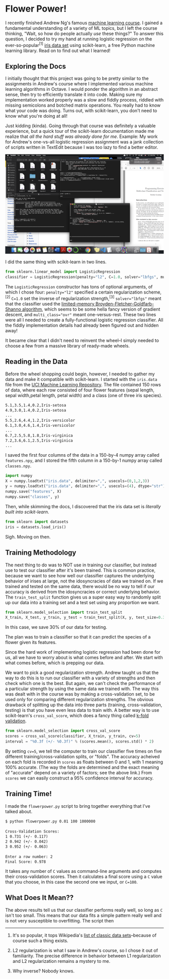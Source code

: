 # Flower Power!

I recently finished Andrew Ng's famous [machine learning course](https://coursera.org/learn/machine-learning). I gained a fundamental understanding of a variety of ML topics, but I left the course thinking, "Wait, so how do people actually *use* these things?" To answer this question, I decided to try my hand at running logistic regression on the ever-so-popular<sup>[1]</sup> [iris data set](https://en.wikipedia.org/wiki/Iris_flower_data_set) using scikit-learn, a free Python machine learning library. Read on to find out what I learned!

## Exploring the Docs

I initially thought that this project was going to be pretty similar to the assignments in Andrew's course where I implemented various machine learning algorithms in Octave. I would ponder the algorithm in an abstract sense, then try to efficiently translate it into code. Making sure my implementation worked properly was a slow and fiddly process, riddled with missing semicolons and botched matrix operations. You really had to know what your code was doing. Turns out, with scikit-learn, you don't need to know what you're doing at all!

Just kidding (kinda). Going through that course was definitely a valuable experience, but a quick tour of the scikit-learn documentation made me realize that *all the hard stuff was already done for me*. Example: My work for Andrew's one-vs-all logistic regression assignment was a jank collection of scripts written in TextEdit because I was too lazy to find a better editor.

![My work for Andrew Ng's logistic regression assignment.](jankness.png)

I did the same thing with scikit-learn in two lines.

```python
from sklearn.linear_model import LogisticRegression
classifier = LogisticRegression(penalty="l2", C=1.0, solver="lbfgs", multi_class="ovr")
```

The `LogisticRegression` constructor has tons of optional arguments, of which I chose four: `penalty="l2"` specified a certain regularization scheme,<sup>[2]</sup> `C=1.0` set the inverse of regularization strength,<sup>[3]</sup> `solver="lbfgs"` meant that the classifier used the [limited-memory Broyden-Fletcher-Goldfarb-Shanno algorithm](https://en.wikipedia.org/wiki/Limited-memory_BFGS), which seems to be some hella fancy version of gradient descent, and `multi_class="ovr"` meant one-versus-rest. These two lines were all I needed to create a fully-functional logistic regression classifier. All the fiddly implementation details had already been figured out and hidden away!

It became clear that I didn't need to reinvent the wheel–I simply needed to choose a few from a massive library of ready-made wheels.

## Reading in the Data

Before the wheel shopping could begin, however, I needed to gather my data and make it compatible with scikit-learn. I started with the `iris.data` file from the [UCI Machine Learning Repository](https://archive.ics.uci.edu/ml/index.php). The file contained 150 rows of data, where each row consisted of four flower features (sepal length, sepal width,petal length, petal width) and a class (one of three iris species).

```
5.1,3.5,1.4,0.2,Iris-setosa
4.9,3.0,1.4,0.2,Iris-setosa
...
5.5,2.6,4.4,1.2,Iris-versicolor
6.1,3.0,4.6,1.4,Iris-versicolor
...
6.7,2.5,5.8,1.8,Iris-virginica
7.2,3.6,6.1,2.5,Iris-virginica
...
```

I saved the first four columns of the data in a 150-by-4 numpy array called `features.npy`, and I stored the fifth column in a 150-by-1 numpy array called `classes.npy`.

```python
import numpy
X = numpy.loadtxt("iris.data", delimiter=",", usecols=(0,1,2,3))
y = numpy.loadtxt("iris.data", delimiter=",", usecols=(4), dtype="str")
numpy.save("features", X)
numpy.save("classes", y)
```

Then, while skimming the docs, I discovered that the iris data set is *literally built into scikit-learn*.

```python
from sklearn import datasets
iris = datasets.load_iris()
```

Sigh. Moving on then.

## Training Methodology

The next thing to do was  to NOT use in training our classifier, but instead use to test our classifier after it's been trained. This is common practice, because we want to see how well our classifier captures the underlying behavior of irises at large, not the idosyncracies of data we trained on. If we trained and tested on the same data, there would be no way to tell if our accuracy is derived from the idosyncracies or correct underlying behavior. The `train_test_split` function gives us a super easy way to randomly split up our data into a training set and a test set using any proportion we want.

```python
from sklearn.model_selection import train_test_split
X_train, X_test, y_train, y_test = train_test_split(X, y, test_size=0.3)
```

In this case, we save 30% of our data for testing.

The plan was to train a classifier so that it can predict the species of a flower given its features.


Since the hard work of implementing logistic regression had been done for us, all we have to worry about is what comes before and after. We start with what comes before, which is prepping our data.

We want to pick a good regularization strength. Andrew taught us that the way to do this is to run our classifier with a variety of strengths and then check which one is the best. But again, we can't check the performance of a particular strength by using the same data we trained with. The way this was dealt with in the course was by making a cross-validation set, to be used only for comparing different regularization strengths. The obvious drawback of splitting up the data into three parts (training, cross-validation, testing) is that you have even less data to train with. A better way is to use scikit-learn's `cross_val_score`, which does a fancy thing called [k-fold validation](https://scikit-learn.org/stable/modules/cross_validation.html).

```python
from sklearn.model_selection import cross_val_score
scores = cross_val_score(classifier, X_train, y_train, cv=5)
interval = "%0.3f (+/- %0.3f)" % (scores.mean(), scores.std() * 2)
```

By setting `cv=5`, we tell the computer to train our classifier five times on five different training/cross-validation splits, or "folds". The accuracy acheived on each fold is recorded in `scores` as floats between 0 and 1, with 1 meaning 100% accurate. (The way the folds are determined and the exact meaning of "accurate" depend on a variety of factors; see the above link.) From `scores` we can easily construct a 95% confidence interval for accuracy.

## Training Time!

I made the `flowerpower.py` script to bring together everything that I've talked about.

```
$ python flowerpower.py 0.01 100 1000000

Cross-Validation Scores:
1 0.731 (+/- 0.117)
2 0.942 (+/- 0.042)
3 0.952 (+/- 0.063)

Enter a row number: 2
Final Score: 0.978
```

It takes any number of `C` values as command-line arguments and computes their cross-validation scores. Then it calculates a final score using a `C` value that you choose, in this case the second one we input, or `C=100`.

## What Does It Mean??

The above results tell us that our classifier performs really well, so long as `C` isn't too small. This means that our data fits a simple pattern really well and is not very susceptible to overfitting. The script then

---

1. It's so popular, it tops Wikipedia's [list of classic data sets](https://en.wikipedia.org/wiki/Data_set#Classic_data_sets)–because of course such a thing exists.

2. L2 regularization is what I saw in Andrew's course, so I chose it out of familiarity. The precise difference in behavior between L1 regularization and L2 regularization remains a mystery to me.

3. Why inverse? Nobody knows.
